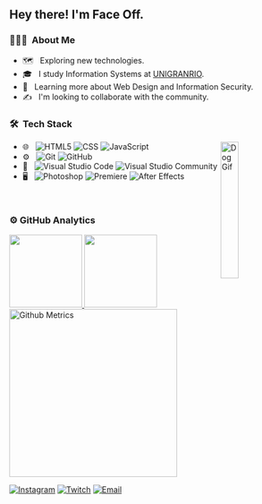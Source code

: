 <h2> Hey there! I'm Face Off.</h2>

<h3>👨🏻‍💻 &nbsp;About Me</h3>

- 🗺️ &nbsp; Exploring new technologies.
- 🎓 &nbsp; I study Information Systems at <a href="https://portal.unigranrio.edu.br/">UNIGRANRIO</a>.
- 🌱 &nbsp; Learning more about Web Design and Information Security.
- ✍️ &nbsp; I'm looking to collaborate with the community.

<h3> 🛠 &nbsp;Tech Stack</h3>
<img width="25%" align="right" alt="Dog Gif" src="https://media.giphy.com/media/vzO0Vc8b2VBLi/giphy.gif"/>

- 🌐 &nbsp;
  ![HTML5](https://img.shields.io/badge/-HTML5-333333?style=flat&logo=HTML5)
  ![CSS](https://img.shields.io/badge/-CSS-333333?style=flat&logo=CSS3&logoColor=1572B6)
  ![JavaScript](https://img.shields.io/badge/-JavaScript-333333?style=flat&logo=javascript)
- ⚙️ &nbsp;
  ![Git](https://img.shields.io/badge/-Git-333333?style=flat&logo=git)
  ![GitHub](https://img.shields.io/badge/-GitHub-333333?style=flat&logo=github)
- 🔧 &nbsp;
  ![Visual Studio Code](https://img.shields.io/badge/-Visual%20Studio%20Code-333333?style=flat&logo=visual-studio-code&logoColor=007ACC)
  ![Visual Studio Community](https://img.shields.io/badge/-Visual%20Studio%20Community-333333?style=flat&logo=visual-studio-code&logoColor=7d3bbc)
- 🖥 &nbsp;
  ![Photoshop](https://img.shields.io/badge/-Photoshop-333333?style=flat&logo=adobe-photoshop)
  ![Premiere](https://img.shields.io/badge/-Premiere-333333?style=flat&logo=adobe-premiere-pro)
  ![After Effects](https://img.shields.io/badge/-After%20Effects-333333?style=flat&logo=adobe-after-effects)

<br/>

<h3> ⚙️  GitHub Analytics </h3>
  
<a href="https://github.com/OFaceOff">
  <img height="130em" src="https://github-readme-stats.vercel.app/api?username=OFaceOff&theme=react&show_icons=true" style"max-width: 100%;" />
  <img height="130em" src="https://github-readme-stats.vercel.app/api/top-langs/?username=OFaceOff&theme=react&layout=compact" style"max-width: 100%;" />
  <img height="300em" src="https://metrics.lecoq.io/OFaceOff" alt="Github Metrics" style"max-width: 100%;>
</a>

<br/>

<!-- <h3> 🤝🏻 &nbsp;Connect with Me </h3> -->

<!-- <p align="center"> -->
<a href="https://www.instagram.com/ofaceoff/"><img alt="Instagram" src="https://img.shields.io/badge/Instagram-ofaceoff-blue?style=flat-square&logo=instagram"></a>
<a href="https://www.twitch.tv/eofaceoff"><img alt="Twitch" src="https://img.shields.io/badge/Twitch-eofaceoff-blue?style=flat-square&logo=twitch"></a>
<a href="faceoffpg@gmail.com"><img alt="Email" src="https://img.shields.io/badge/Email-faceoffpg@gmail.com-blue?style=flat-square&logo=gmail"></a>
<!-- </p> -->
